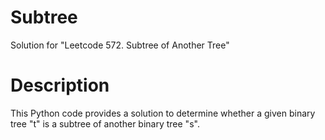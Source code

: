 # Subtree
Solution for "Leetcode 572. Subtree of Another Tree"

# Description

This Python code provides a solution to determine whether a given binary tree "t" is a subtree of another binary tree "s".
